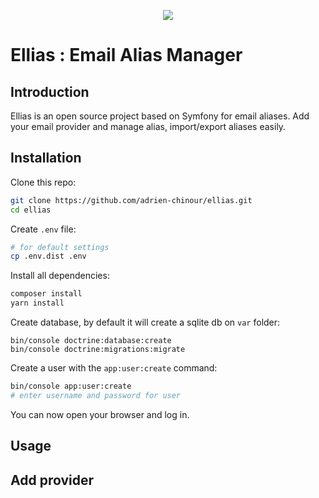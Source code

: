 <p align="center">
    <img src="https://user-images.githubusercontent.com/24455386/75344693-6ff93680-589b-11ea-93bd-25ffebf62d74.png"/>
</p>

# Ellias : Email Alias Manager

## Introduction

Ellias is an open source project based on Symfony for email aliases. Add your email provider and
manage alias, import/export aliases easily.

## Installation

Clone this repo:
```bash
git clone https://github.com/adrien-chinour/ellias.git
cd ellias
```

Create `.env` file:
```bash
# for default settings
cp .env.dist .env
```

Install all dependencies:
```bash
composer install
yarn install
```

Create database, by default it will create a sqlite db on `var` folder:
```
bin/console doctrine:database:create
bin/console doctrine:migrations:migrate
```

Create a user with the `app:user:create` command:
```bash
bin/console app:user:create
# enter username and password for user
```

You can now open your browser and log in.

## Usage

## Add provider

